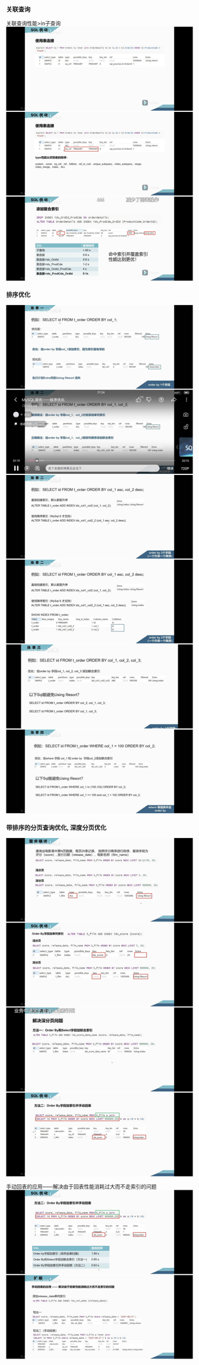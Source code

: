 ### 关联查询
关联查询性能>in子查询
![](./images/1.jpg)
![](./images/2.jpg)
![](./images/3.jpg)

### 排序优化
![](./images/4.jpg)
![](./images/5.jpg)
![](./images/6.jpg)
![](./images/7.jpg)
![](./images/8.jpg)
![](./images/9.jpg)



### 带排序的分页查询优化, 深度分页优化
![](./images/10.jpg)
![](./images/11.jpg)
![](./images/12.jpg)
![](./images/13.jpg)

手动回表的应用——解决由于回表性能消耗过大而不走索引的问题
![](./images/14.jpg)
![](./images/15.jpg)
